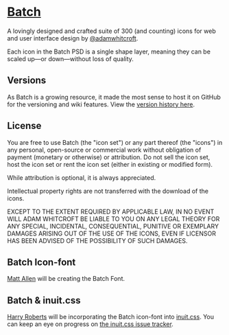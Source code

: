 # [Batch](http://adamwhitcroft.com/batch/)

A lovingly designed and crafted suite of 300 (and counting) icons for web and user interface design by [@adamwhitcroft](https://twitter.com/adamwhitcroft).

Each icon in the Batch PSD is a single shape layer, meaning they can be scaled up&mdash;or down&mdash;without loss of quality.

## Versions

As Batch is a growing resource, it made the most sense to host it on GitHub for the versioning and wiki features. View the [version history here](https://github.com/AdamWhitcroft/Batch/wiki/Version-History).

## License

You are free to use Batch (the "icon set") or any part thereof (the "icons") in any personal, open-source or commercial work without obligation of payment (monetary or otherwise) or attribution. Do not sell the icon set, host the icon set or rent the icon set (either in existing or modified form).

While attribution is optional, it is always appreciated.

Intellectual property rights are not transferred with the download of the icons.

EXCEPT TO THE EXTENT REQUIRED BY APPLICABLE LAW, IN NO EVENT WILL ADAM WHITCROFT BE LIABLE TO YOU ON ANY LEGAL THEORY FOR ANY SPECIAL, INCIDENTAL, CONSEQUENTIAL, PUNITIVE OR EXEMPLARY DAMAGES ARISING OUT OF THE USE OF THE ICONS, EVEN IF LICENSOR HAS BEEN ADVISED OF THE POSSIBILITY OF SUCH DAMAGES.

## Batch Icon-font

[Matt Allen](https://twitter.com/sdmix) will be creating the Batch Font.

## Batch & inuit.css

[Harry Roberts](https://twitter.com/csswizardry) will be incorporating the Batch icon-font into [inuit.css](https://github.com/csswizardry/inuit.css). You can keep an eye on progress on [the inuit.css issue tracker](https://github.com/csswizardry/inuit.css/issues/67).
